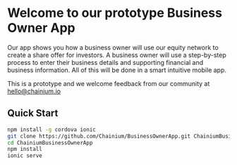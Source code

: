 # Welcome to our prototype Business Owner App 

Our app shows you how a business owner will use our equity network to create a share offer for investors.
A business owner will use a step-by-step process to enter their business details and supporting financial and business information. All of this will be done in a smart intuitive mobile app. 

This is a prototype and we welcome feedback from our community at hello@chainium.io 


## Quick Start

```bash
npm install -g cordova ionic
git clone https://github.com/Chainium/BusinessOwnerApp.git ChainiumBusinessOwnerApp
cd ChainiumBusinessOwnerApp
npm install
ionic serve
```